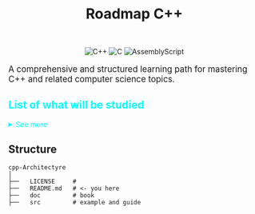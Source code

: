 <div align ="center"> 

 # Roadmap C++

</div> <br>

<div align="center">
  
![C++](https://img.shields.io/badge/c++-%2300599C.svg?style=for-the-badge&logo=c%2B%2B&logoColor=white) ![C](https://img.shields.io/badge/c-%2300599C.svg?style=for-the-badge&logo=c&logoColor=white) ![AssemblyScript](https://img.shields.io/badge/assembly%20script-%23000000.svg?style=for-the-badge&logo=assemblyscript&logoColor=white)  

</div>


<big> 

A comprehensive and structured learning path for mastering C++ and related computer science topics. 

</big>


## <span style="color: aqua;">List of what will be studied</span>
<details style="color: aqua;">
<summary>See more</summary>

## 🧭 1. C++ Basics (Beginner)

- Syntax, variables, and data types
- Control flow: if, switch, loops
- Functions and parameter passing
- Pointers and references
- Basic OOP (encapsulation, inheritance, polymorphism)
- Namespaces
- File I/O

---

## ⚙️ 2. Modern C++ (Intermediate)

- C++ Standards: C++98 → C++11 → C++14 → C++17 → C++20 → C++23
- RAII / Copy-and-Swap / Exception safety
- Rule of Three / Five / Zero
- Smart pointers (`unique_ptr`, `shared_ptr`, `weak_ptr`)
- STL: containers, algorithms, iterators
- Lambdas, auto, decltype
- Move semantics / Forwarding problem
- constexpr, noexcept, attributes

---

## 🏗️ 3. C++ Idioms & Architecture (Advanced)

- CRTP, NVI, SFINAE, Koenig Lookup
- Type erasure
- Meyers' Singleton, GotW series
- Alexandrescu / Sutter / Meyers / Josuttis
- Exception guarantees
- Empty-base optimization
- Duff’s device
- ABI / Name Mangling / VTables
- Copy elision (RVO/NRVO)

---

## 🧠 4. Compilers & Implementation (Expert)

- Compiler-specific behavior (GCC, MSVC, Clang, Comeau)
- Intrinsics and builtins
- Compiler flags and macros
- Precompiled headers, Single TU
- Linking (static vs dynamic)
- `__declspec`, `__attribute__`
- RTTI, Exception, VTable internals
- `volatile`, `restrict`, aliasing
- Linkers & Loaders (Levine)

---

## 🧵 5. Multithreading & Concurrency

- Basics: `std::thread`, `mutex`, `lock_guard`
- atomics, memory model
- Deadlock, starvation, livelock, ABA problem
- Wait-free / Lock-free containers
- `std::future`, `std::promise`, `condition_variable`
- Coroutines (C++20)
- Actor model, green threads
- Parallel containers & algorithms
- OpenMP, MPI, pthreads

---

## 🖥️ 6. Low-Level & Assembly

- x86 assembly: AT&T and Intel syntax
- Call conventions
- Stack/Heap internals
- Endianness, bit hacks
- SIMD: SSE, AVX, FPU
- Intrinsics
- Reverse engineering, shellcode, ROP
- Cache/memory timing
- ARM assembly

---

## 🔩 7. Hardware & CPU Architecture

- Transistors, flip-flops, circuits
- x86, RISC, CISC
- Flynn's taxonomy (SISD, SIMD, etc.)
- Pipelining, branch prediction
- Speculative execution, hyper-threading
- Prefetching, cache miss/line
- Intel optimization manuals
- FPGA, Verilog, VHDL

---

## 🧮 8. Algorithms & Data Structures

- Lists, trees, heaps, hash tables
- Sorting & searching algorithms
- Graph algorithms: DFS, BFS, flows
- Classic references: Knuth, Skiena, Cormen, Aho
- String algorithms (KMP, suffix trees)
- NP-complete problems
- Combinatorial optimization
- Persistent, succinct, lossy structures
- Memory hierarchy and cache-aware algorithms

---

## 🔢 9. Numerical Methods

- Newton’s method, bisection
- Gaussian elimination, LU/QR
- Interpolation, splines
- SVD, FFT, Runge-Kutta
- Least squares, regression
- Floating-point precision (Goldberg)
- Optimization: Nesterov, L-BFGS, etc.

---

## 🧠 10. Machine Learning (Optional)

- Overfitting, cross-validation
- Bayesian networks
- SVM, clustering, PCA
- Gradient descent, hill climbing
- Neural networks: CNN, RNN, autoencoders
- Reinforcement learning (MDP)
- NLP, OCR, OpenCV
- Toolkits: scikit-learn, pandas, PyTorch

---

## 🔐 11. Cryptography (Optional)

- Symmetric: AES, DES
- Asymmetric: RSA, ECC
- Hashing: SHA, MD5, CRC
- HTTPS/SSL, PKI
- Diffie-Hellman
- Cryptographic attacks, entropy, PRNGs
- Zero-knowledge proofs

---

## 📚 12. Frameworks & Libraries

- Qt: Signals/slots, meta-object system
- Boost: smart pointers, MPL, ASIO
- Poco, GMP, FFTW, i18n, LAPACK
- GUI frameworks: ImGui, wxWidgets

---

## 🧪 13. Testing

- Unit testing: GoogleTest, Catch2
- Mocks: GoogleMock
- Code coverage
- Test patterns
- TDD/BDD principles
- Continuous testing

---

## 💻 14. Dev Tools & Ecosystem

- IDEs: CLion, Visual Studio, QtCreator
- Debuggers: gdb, lldb, WinDbg
- Static analysis: clang-tidy, cppcheck
- Dynamic analysis: Valgrind, Sanitizers
- Build systems: CMake, Make, Ninja
- Package managers: Conan, vcpkg
- CI/CD: GitHub Actions, Jenkins

---

## 🧠 15. Theory & Computer Science

- Turing machines, automata
- Computability, halting problem
- Lambda calculus, Markov algorithms
- Formal languages: CFG, regex, BNF
- Complexity classes (P, NP, PSPACE)
- Kolmogorov complexity, entropy

---

## 🔧 16. Design Patterns & Architecture

- SOLID, KISS, DRY, YAGNI
- GoF Patterns (Builder, Strategy, etc.)
- Clean Code (McConnell, Fowler)
- UML, code metrics
- Defensive programming

---

## 📖 Recommended Books

- *The C++ Programming Language* – Bjarne Stroustrup  
- *Effective C++* – Scott Meyers  
- *C++ Coding Standards* – Sutter & Alexandrescu  
- *C++ Templates* – Vandevoorde & Josuttis  
- *Elements of Programming* – Stepanov  
- *Hacker’s Delight* – Warren  
- *Linkers and Loaders* – Levine  
- *Intel Optimization Manual*

---

## ✅ Tips

- Practice consistently
- Read standard proposals (WG21)
- Contribute to open-source C++ projects
- Follow C++ Core Guidelines
- Master debugging and profiling tools

</details>

## Structure

```
cpp-Architectyre
│
├──   LICENSE     #
├──   README.md   # <- you here
├──   doc         # book
├──   src         # example and guide

```
